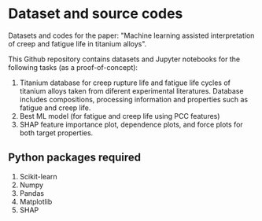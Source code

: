 # Dataset and source codes

Datasets and codes for the paper: "Machine learning assisted interpretation of creep and fatigue life in titanium alloys". 

This Github repository contains datasets and Jupyter notebooks for the following tasks (as a proof-of-concept):

1. Titanium database for creep rupture life and fatigue life cycles of titanium alloys taken from diferent experimental literatures. Database includes    compositions, processing information and properties such as fatigue and creep life. 
2. Best ML model (for fatigue and creep life using PCC features)
3. SHAP feature importance plot, dependence plots, and force plots for both target properties.

## Python packages required
1. Scikit-learn
2. Numpy
3. Pandas
4. Matplotlib
5. SHAP



